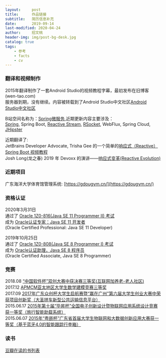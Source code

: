 ```yaml
---
layout:     post
title:      作品链接
subtitle:   简历信息补充
date:       2019-09-14
last-modified: 2020-04-24
author:     招文桃
header-img: img/post-bg-desk.jpg
catalog: true
tags:
    - 参考
    - facts
    - cv
---
```


### 翻译和视频制作

2015年翻译制作了一套Android Studio的视频教程字幕，最初发布在旧博客(wen-tao.com)  
服务器到期，没有继续。内容被转载到了Android Studio中文社区[Android Studio中文社区](http://ask.android-studio.org/?/explore/category-video)  

B站空间名称为：[Spring微服务](https://space.bilibili.com/86621709),近期更新内容主要涉及：  
[Spring](https://spring.io/), Spring Boot, [Reactive Stream](https://www.reactive-streams.org/), [RSocket](https://rsocket.io/), WebFlux, Spring Cloud, [JHipster](https://jhipster.tech/)  

近期翻译了:  
JetBrains Developer Advocate, Trisha Gee 的一个简单的[响应式（Reactive）Spring Boot 视频教程](https://www.bilibili.com/medialist/detail/ml796846209?type=1)  
Josh Long(龙之春) 2019 年 Devoxx 的演讲——[响应式变革(Reactive Evolution)](https://www.bilibili.com/video/BV1gJ411n7Ev)  

<!--more-->
### 近期项目  

广东海洋大学体育馆管理系统: [https://gdougym.cn/](https://gdougym.cn/)  

### 资格认证

2020年3月31日  
通过了 [Oracle 1Z0-816(Java SE 11 Programmer II) 考试](https://education.oracle.com/java-se-11-programmer-ii/pexam_1Z0-816)  
成为 [Oracle认证专家：Java SE 11 开发者](https://www.youracclaim.com/badges/56b26c5b-8356-4de6-a1ec-4120b3d2027c/public_url)  
(Oracle Certified Professional: Java SE 11 Developer)  

2019年10月25日  
通过了 [Oracle 1Z0-808(Java SE 8 Programmer I) 考试](https://education.oracle.com/java-se-8-programmer-i/pexam_1Z0-808)  
成为 [Oracle认证助理，Java SE 8 程序员](https://www.youracclaim.com/badges/dee74bd5-6ec6-455a-b28b-c125291b7232)  
(Oracle Certified Associate, Java SE 8 Programmer)  

### 竞赛

2018.08 [“中国软件杯”双创大赛中获决赛三等奖(互联网加养老-老人社区)](http://cxcy.cnsoftbei.com/index.php?m=content&c=index&a=show&catid=6&id=59)  
2017.12 [APMCM亚太地区大学生数学建模竞赛三等奖](http://www.apmcm.org/certificate/result/17ACHRSXY026)  
2017.09 [2017年广东众创杯大学生启航赛暨“赢在广州”第六届大学生创业大赛中荣获项目创新奖（大圣拼车新型公共运输信息平台）](http://219.136.187.205/notice/showOpen/10471356)  
2015.06.17 [2015年第十届“毕昇杯”全国电子创新设计暨物联网应用系统设计竞赛获一等奖（旅行智能助载系统）](http://www.techshine.com/bsb/xw_view.asp?id=104)  
2015.06.07 [2015年“粤嵌杯”广东省首届大学生物联网和大数据创新应用大赛获一等奖（基于蓝牙4.0的智能跟踪行李箱）](http://news.gdou.edu.cn/show.php?contentid=18526)  

### 读书  

[豆瓣在读的书列表](https://book.douban.com/people/gdouzwt/do)  
